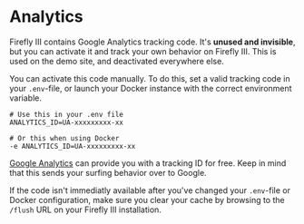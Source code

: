 # Analytics

Firefly III contains Google Analytics tracking code. It's **unused and invisible**, but you can activate it and track your own behavior on Firefly III. This is used on the demo site, and deactivated everywhere else.

You can activate this code manually. To do this, set a valid tracking code in your `.env`-file, or launch your Docker instance with the correct environment variable.

```text
# Use this in your .env file
ANALYTICS_ID=UA-xxxxxxxxx-xx
```

```text
# Or this when using Docker
-e ANALYTICS_ID=UA-xxxxxxxxx-xx
```

[Google Analytics](https://analytics.google.com/analytics/web) can provide you with a tracking ID for free. Keep in mind that this sends your surfing behavior over to Google.

If the code isn't immediatly available after you've changed your `.env`-file or Docker configuration, make sure you clear your cache by browsing to the `/flush` URL on your Firefly III installation.

